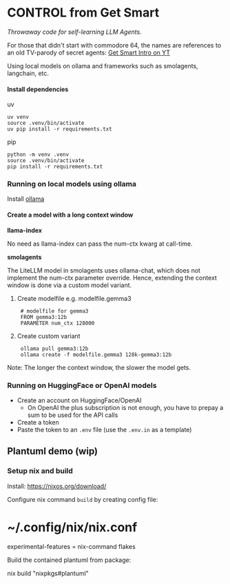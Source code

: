 # CONTROL from Get Smart

*Throwaway code for self-learning LLM Agents.*

For those that didn't start with commodore 64, the names are references to an old TV-parody of secret agents: [Get Smart Intro on YT](https://www.youtube.com/watch?v=o2ObCoCm61s)

Using local models on ollama and frameworks such as smolagents, langchain, etc.

#### Install dependencies

uv

    uv venv
    source .venv/bin/activate
    uv pip install -r requirements.txt

pip

    python -m venv .venv
    source .venv/bin/activate
    pip install -r requirements.txt

### Running on local models using ollama

Install [ollama](https://ollama.com)


#### Create a model with a long context window

**llama-index**

No need as llama-index can pass the num-ctx kwarg at call-time.

**smolagents**

The LiteLLM model in smolagents uses ollama-chat, which does not implement the num-ctx parameter override. Hence, extending the context window is done via a custom model variant.

1. Create modelfile e.g. modelfile.gemma3
    
        # modelfile for gemma3
        FROM gemma3:12b
        PARAMETER num_ctx 128000
    
2. Create custom variant

        ollama pull gemma3:12b
        ollama create -f modelfile.gemma3 128k-gemma3:12b

Note: The longer the context window, the slower the model gets.

### Running on HuggingFace or OpenAI models

- Create an account on HuggingFace/OpenAI
   - On OpenAI the plus subscription is not enough, you have to prepay a sum to be used for the API calls
- Create a token
- Paste the token to an `.env` file (use the `.env.in` as a template)

## Plantuml demo (wip)

### Setup nix and build

Install: https://nixos.org/download/

Configure nix command `build` by creating config file:

   # ~/.config/nix/nix.conf
   experimental-features = nix-command flakes

Build the contained plantuml from package:

   nix build "nixpkgs#plantuml"

